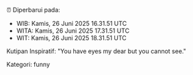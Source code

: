 ⏰ Diperbarui pada:
- WIB: Kamis, 26 Juni 2025 16.31.51 UTC
- WITA: Kamis, 26 Juni 2025 17.31.51 UTC
- WIT: Kamis, 26 Juni 2025 18.31.51 UTC

Kutipan Inspiratif:
"You have eyes my dear but you cannot see."


Kategori: funny

